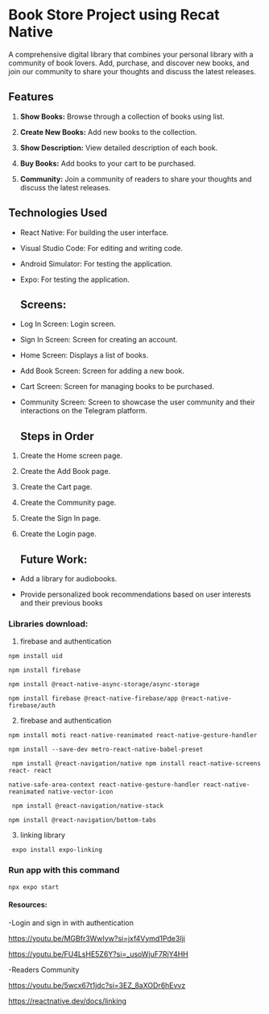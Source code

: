 # Book Store Project using Recat Native
A comprehensive digital library that combines your personal library with a community of book lovers. Add, purchase, and discover new books, and join our community to share your thoughts and discuss the latest releases.
## Features
1. **Show Books:** Browse through a collection of books using list.

2. **Create New Books:** Add new books to the collection.

3. **Show Description:** View detailed description of each book.

4. **Buy Books:** Add books to your cart to be purchased.

5. **Community:**  Join a community of readers to share your thoughts and discuss the latest releases.

## Technologies Used 

- React Native: For building the user interface. 

- Visual Studio Code: For editing and writing code. 

- Android Simulator: For testing the application. 

- Expo: For testing the application.

  ## Screens: 

- Log In Screen: Login screen. 

- Sign In Screen: Screen for creating an account. 

- Home Screen: Displays a list of books. 

- Add Book Screen: Screen for adding a new book. 

- Cart Screen: Screen for managing books to be purchased.

- Community Screen: Screen to showcase the user community and their interactions on the Telegram platform.

  ## Steps in Order

1. Create the Home screen page. 

2. Create the Add Book page. 

3. Create the Cart page. 

4. Create the Community page. 

5. Create the Sign In page. 

6. Create the Login page.

   ## Future Work: 

- Add a library for audiobooks. 

- Provide personalized book recommendations based on user interests and their previous books

### Libraries download: 

1) firebase and authentication  

 ```
npm install uid 

 npm install firebase  

npm install @react-native-async-storage/async-storage 

npm install firebase @react-native-firebase/app @react-native-firebase/auth 
```
 

 2) firebase and authentication  
```
npm install moti react-native-reanimated react-native-gesture-handler 

npm install --save-dev metro-react-native-babel-preset 

 npm install @react-navigation/native npm install react-native-screens react- react 

native-safe-area-context react-native-gesture-handler react-native-reanimated native-vector-icon 

 npm install @react-navigation/native-stack 

npm install @react-navigation/bottom-tabs 
 ```
3) linking library 
```
 expo install expo-linking
```

   ### Run app with this command
  ```
  npx expo start

```

#### Resources: 

-Login and sign in with authentication  

https://youtu.be/MGBfr3WwIyw?si=jxf4Vymd1Pde3Iji  

https://youtu.be/FU4LsHE5Z6Y?si=_usoWjuF7RjY4HH 

-Readers Community 

https://youtu.be/5wcx67t1jdc?si=3EZ_8aXODr6hEvvz 

https://reactnative.dev/docs/linking 

